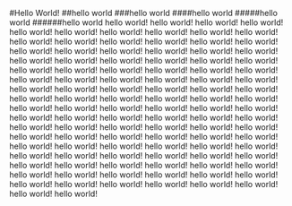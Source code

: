 #Hello World!
##hello world
###hello world
####hello world
#####hello world
######hello world
hello world! hello world! hello world! hello world! hello world! hello world! hello world! hello world! hello world! hello world! hello world! hello world! hello world! hello world! hello world! hello world! hello world! hello world! hello world! hello world! hello world! hello world! hello world! hello world! hello world! hello world! hello world! hello world! hello world! hello world! hello world! hello world! hello world! hello world! hello world! hello world! hello world! hello world! hello world! hello world! hello world! hello world! hello world! hello world! hello world! hello world! hello world! hello world! hello world! hello world! hello world! hello world! hello world! hello world! hello world! hello world! hello world! hello world! hello world! hello world! hello world! hello world! hello world! hello world! hello world! hello world! hello world! hello world! hello world! hello world! hello world! hello world! hello world! hello world! hello world! hello world! hello world! hello world! hello world! hello world! hello world! hello world! hello world! hello world! hello world! hello world! hello world! hello world! hello world! hello world! hello world! hello world! hello world! hello world! hello world! hello world! hello world! hello world! hello world! hello world! hello world! hello world! hello world! hello world! hello world! hello world! hello world! hello world! 
